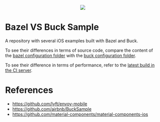<p align="center">
  <a href="https://dev.azure.com/acecilia/BazelVSBuckSample/_build/latest?definitionId=1&branchName=master">
    <img src="https://dev.azure.com/acecilia/BazelVSBuckSample/_apis/build/status/acecilia.BazelVSBuckSample?branchName=master"/>
  </a>
</p>

# Bazel VS Buck Sample

A repository with several iOS examples built with Bazel and Buck.

To see their differences in terms of source code, compare the content of the [bazel configuration folder](config/bazel_config) with the [buck configuration folder](config/buck_config).

To see their difference in terms of performance, refer to the [latest build in the CI server](https://dev.azure.com/acecilia/BazelVSBuckSample/_build/latest?definitionId=1&branchName=master).

# References

* https://github.com/lyft/envoy-mobile
* https://github.com/airbnb/BuckSample
* https://github.com/material-components/material-components-ios
